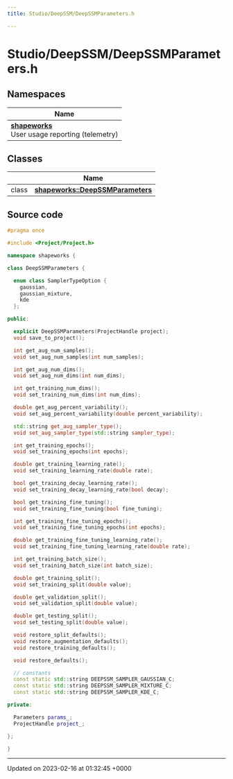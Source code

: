 ```yaml
---
title: Studio/DeepSSM/DeepSSMParameters.h

---
```


# Studio/DeepSSM/DeepSSMParameters.h



## Namespaces

| Name           |
| -------------- |
| **[shapeworks](../Namespaces/namespaceshapeworks.md)** <br>User usage reporting (telemetry)  |

## Classes

|                | Name           |
| -------------- | -------------- |
| class | **[shapeworks::DeepSSMParameters](../Classes/classshapeworks_1_1DeepSSMParameters.md)**  |




## Source code

```cpp
#pragma once

#include <Project/Project.h>

namespace shapeworks {

class DeepSSMParameters {

  enum class SamplerTypeOption {
    gaussian,
    gaussian_mixture,
    kde
  };

public:

  explicit DeepSSMParameters(ProjectHandle project);
  void save_to_project();

  int get_aug_num_samples();
  void set_aug_num_samples(int num_samples);

  int get_aug_num_dims();
  void set_aug_num_dims(int num_dims);

  int get_training_num_dims();
  void set_training_num_dims(int num_dims);

  double get_aug_percent_variability();
  void set_aug_percent_variability(double percent_variability);

  std::string get_aug_sampler_type();
  void set_aug_sampler_type(std::string sampler_type);

  int get_training_epochs();
  void set_training_epochs(int epochs);

  double get_training_learning_rate();
  void set_training_learning_rate(double rate);

  bool get_training_decay_learning_rate();
  void set_training_decay_learning_rate(bool decay);

  bool get_training_fine_tuning();
  void set_training_fine_tuning(bool fine_tuning);

  int get_training_fine_tuning_epochs();
  void set_training_fine_tuning_epochs(int epochs);

  double get_training_fine_tuning_learning_rate();
  void set_training_fine_tuning_learning_rate(double rate);

  int get_training_batch_size();
  void set_training_batch_size(int batch_size);

  double get_training_split();
  void set_training_split(double value);

  double get_validation_split();
  void set_validation_split(double value);

  double get_testing_split();
  void set_testing_split(double value);

  void restore_split_defaults();
  void restore_augmentation_defaults();
  void restore_training_defaults();

  void restore_defaults();

  // constants
  const static std::string DEEPSSM_SAMPLER_GAUSSIAN_C;
  const static std::string DEEPSSM_SAMPLER_MIXTURE_C;
  const static std::string DEEPSSM_SAMPLER_KDE_C;

private:

  Parameters params_;
  ProjectHandle project_;

};

}
```


-------------------------------

Updated on 2023-02-16 at 01:32:45 +0000
